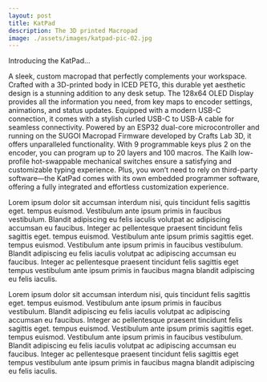 ```yaml
---
layout: post
title: KatPad
description: The 3D printed Macropad
image: ./assets/images/katpad-pic-02.jpg
---
```


Introducing the KatPad...

A sleek, custom macropad that perfectly complements your workspace. Crafted with a 3D-printed body in ICED PETG, this durable yet aesthetic design is a stunning addition to any desk setup. The 128x64 OLED Display provides all the information you need, from key maps to encoder settings, animations, and status updates. Equipped with a modern USB-C connection, it comes with a stylish curled USB-C to USB-A cable for seamless connectivity. Powered by an ESP32 dual-core microcontroller and running on the SUGOI Macropad Firmware developed by Crafts Lab 3D, it offers unparalleled functionality. With 9 programmable keys plus 2 on the encoder, you can program up to 20 layers and 100 macros. The Kailh low-profile hot-swappable mechanical switches ensure a satisfying and customizable typing experience. Plus, you won’t need to rely on third-party software—the KatPad comes with its own embedded programmer software, offering a fully integrated and effortless customization experience.

<p><span class="image left"><img src="{% link assets/images/pic09.jpg %}" alt="" /></span>Lorem ipsum dolor sit accumsan interdum nisi, quis tincidunt felis sagittis eget. tempus euismod. Vestibulum ante ipsum primis in faucibus vestibulum. Blandit adipiscing eu felis iaculis volutpat ac adipiscing accumsan eu faucibus. Integer ac pellentesque praesent tincidunt felis sagittis eget. tempus euismod. Vestibulum ante ipsum primis sagittis eget. tempus euismod. Vestibulum ante ipsum primis in faucibus vestibulum. Blandit adipiscing eu felis iaculis volutpat ac adipiscing accumsan eu faucibus. Integer ac pellentesque praesent tincidunt felis sagittis eget tempus vestibulum ante ipsum primis in faucibus magna blandit adipiscing eu felis iaculis.</p>
<p><span class="image right"><img src="{% link assets/images/pic10.jpg %}" alt="" /></span>Lorem ipsum dolor sit accumsan interdum nisi, quis tincidunt felis sagittis eget. tempus euismod. Vestibulum ante ipsum primis in faucibus vestibulum. Blandit adipiscing eu felis iaculis volutpat ac adipiscing accumsan eu faucibus. Integer ac pellentesque praesent tincidunt felis sagittis eget. tempus euismod. Vestibulum ante ipsum primis sagittis eget. tempus euismod. Vestibulum ante ipsum primis in faucibus vestibulum. Blandit adipiscing eu felis iaculis volutpat ac adipiscing accumsan eu faucibus. Integer ac pellentesque praesent tincidunt felis sagittis eget tempus vestibulum ante ipsum primis in faucibus magna blandit adipiscing eu felis iaculis.</p>